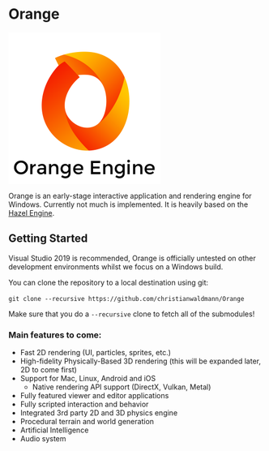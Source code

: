 # Orange

<img align="center" src="/Resources/Branding/Orange_Logo_300px_bg_transparent.png" alt="Orange Logo">

Orange is an early-stage interactive application and rendering engine for Windows. Currently not much is implemented. It is heavily based on the [Hazel Engine](https://github.com/TheCherno/Hazel).

## Getting Started

Visual Studio 2019 is recommended, Orange is officially untested on other development environments whilst we focus on a Windows build.

You can clone the repository to a local destination using git:

`git clone --recursive https://github.com/christianwaldmann/Orange`

Make sure that you do a `--recursive` clone to fetch all of the submodules!

### Main features to come:

-   Fast 2D rendering (UI, particles, sprites, etc.)
-   High-fidelity Physically-Based 3D rendering (this will be expanded later, 2D to come first)
-   Support for Mac, Linux, Android and iOS
    -   Native rendering API support (DirectX, Vulkan, Metal)
-   Fully featured viewer and editor applications
-   Fully scripted interaction and behavior
-   Integrated 3rd party 2D and 3D physics engine
-   Procedural terrain and world generation
-   Artificial Intelligence
-   Audio system
